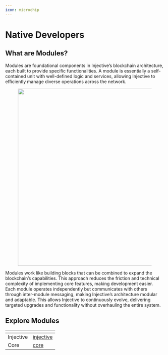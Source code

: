 ```yaml
---
icon: microchip
---
```


# Native Developers

## What are Modules?​

Modules are foundational components in Injective’s blockchain architecture, each built to provide specific functionalities. A module is essentially a self-contained unit with well-defined logic and services, allowing Injective to efficiently manage diverse operations across the network.

<figure><img src="https://lh7-rt.googleusercontent.com/docsz/AD_4nXemhQaBIt08mqak4lODzMNP73IvSnPLjfRohlMwLMn51Ut9kTGOKrCRqolsy4j1I0ca3zFe8-a6xrOalOkpc2HWJYuDESKFVKJdc6xv6NNCY4IY-n3MuY8t4Dz_qujBI4aQg7KpHetfP3b_XPg0wALZq8Dr?key=SrpUIxF4ydd4ZLyJCcX74Q" alt="" width="563"><figcaption></figcaption></figure>

Modules work like building blocks that can be combined to expand the blockchain’s capabilities. This approach reduces the friction and technical complexity of implementing core features, making development easier. Each module operates independently but communicates with others through inter-module messaging, making Injective’s architecture modular and adaptable. This allows Injective to continuously evolve, delivering targeted upgrades and functionality without overhauling the entire system.

## Explore Modules

<table data-view="cards" data-full-width="false"><thead><tr><th></th><th data-hidden data-card-target data-type="content-ref"></th></tr></thead><tbody><tr><td>Injective</td><td><a href="injective/">injective</a></td></tr><tr><td>Core</td><td><a href="core/">core</a></td></tr></tbody></table>

